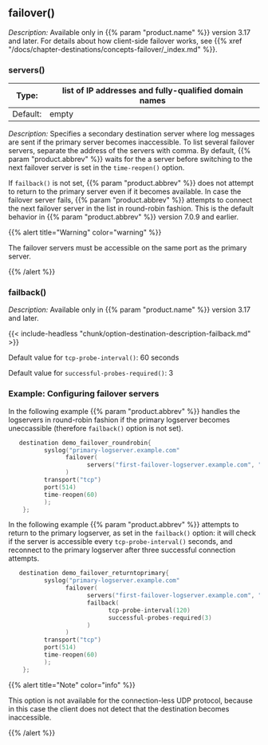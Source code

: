---
---
<!-- DISCLAIMER: This file is based on the syslog-ng Open Source Edition documentation https://github.com/balabit/syslog-ng-ose-guides/commit/2f4a52ee61d1ea9ad27cb4f3168b95408fddfdf2 and is used under the terms of The syslog-ng Open Source Edition Documentation License. The file has been modified by Axoflow. -->

## failover()

*Description:* Available only in {{% param "product.name" %}} version 3.17 and later. For details about how client-side failover works, see {{% xref "/docs/chapter-destinations/concepts-failover/_index.md" %}}.



### servers()

| Type:        | list of IP addresses and fully-qualified domain names |
|--------------|-----------|
| Default:     | empty  |

*Description:* Specifies a secondary destination server where log messages are sent if the primary server becomes inaccessible. To list several failover servers, separate the address of the servers with comma. By default, {{% param "product.abbrev" %}} waits for the a server before switching to the next failover server is set in the `time-reopen()` option.

If `failback()` is not set, {{% param "product.abbrev" %}} does not attempt to return to the primary server even if it becomes available. In case the failover server fails, {{% param "product.abbrev" %}} attempts to connect the next failover server in the list in round-robin fashion.<span data-conditions="General.PE"> This is the default behavior in {{% param "product.abbrev" %}} version 7.0.9 and earlier.</span>

{{% alert title="Warning" color="warning" %}}

The failover servers must be accessible on the same port as the primary server.

{{% /alert %}}


### failback()


*Description:* Available only in {{% param "product.name" %}} version 3.17 and later.

{{< include-headless "chunk/option-destination-description-failback.md" >}}

Default value for `tcp-probe-interval()`: 60 seconds

Default value for `successful-probes-required()`: 3


### Example: Configuring failover servers

In the following example {{% param "product.abbrev" %}} handles the logservers in round-robin fashion if the primary logserver becomes uneccassible (therefore `failback()` option is not set).

```c
   destination demo_failover_roundrobin{
          syslog("primary-logserver.example.com"
                failover(
                      servers("first-failover-logserver.example.com", "second-failover-logserver.example.com")
                )
          transport("tcp")
          port(514)
          time-reopen(60)
          );
    };
```

In the following example {{% param "product.abbrev" %}} attempts to return to the primary logserver, as set in the `failback()` option: it will check if the server is accessible every `tcp-probe-interval()` seconds, and reconnect to the primary logserver after three successful connection attempts.

```c
   destination demo_failover_returntoprimary{
          syslog("primary-logserver.example.com"
                failover(
                      servers("first-failover-logserver.example.com", "second-failover-logserver.example.com")
                      failback(
                            tcp-probe-interval(120)
                            successful-probes-required(3)
                      )
                )
          transport("tcp")
          port(514)
          time-reopen(60)
          );
    };
```


{{% alert title="Note" color="info" %}}

This option is not available for the connection-less UDP protocol, because in this case the client does not detect that the destination becomes inaccessible.

{{% /alert %}}

